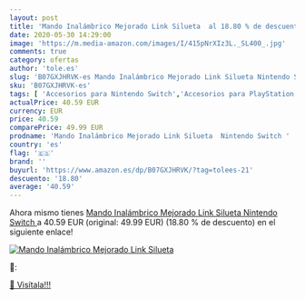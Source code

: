```yaml
---
layout: post
title: 'Mando Inalámbrico Mejorado Link Silueta  al 18.80 % de descuento'
date: 2020-05-30 14:29:00
image: 'https://m.media-amazon.com/images/I/415pNrXIz3L._SL400_.jpg'
comments: true
category: ofertas
author: 'tole.es'
slug: 'B07GXJHRVK-es Mando Inalámbrico Mejorado Link Silueta Nintendo Switch'
sku: 'B07GXJHRVK-es'
tags: [ 'Accesorios para Nintendo Switch','Accesorios para PlayStation 3','Accesorios para PlayStation 4','Accesorios para Xbox One','Auriculares gaming con micrófono para PlayStation 4','Auriculares gaming para Nintendo Switch','Auriculares gaming para PlayStation 3','Auriculares gaming para Xbox One','Hardware y juegos para Nintendo Switch','Hardware y juegos para PlayStation 3','Hardware y juegos para PlayStation 4','Hardware y juegos para Xbox One','Juegos para Nintendo Switch','Sistemas precursores y micro consolas','Videojuegos', ]
actualPrice: 40.59 EUR
currency: EUR
price: 40.59
comparePrice: 49.99 EUR
prodname: 'Mando Inalámbrico Mejorado Link Silueta  Nintendo Switch '
country: 'es'
flag: '🇪🇸'
brand: ''
buyurl: 'https://www.amazon.es/dp/B07GXJHRVK/?tag=tolees-21'
descuento: '18.80'
average: '40.59'
---
```


Ahora mismo tienes [Mando Inalámbrico Mejorado Link Silueta  Nintendo Switch ](https://www.amazon.es/dp/B07GXJHRVK/?tag=tolees-21) a 40.59 EUR (original: 49.99 EUR) (18.80 %  de descuento) en el siguiente enlace!

[![Mando Inalámbrico Mejorado Link Silueta ](https://m.media-amazon.com/images/I/415pNrXIz3L._SL400_.jpg)](https://www.amazon.es/dp/B07GXJHRVK/?tag=tolees-21)

🔎:


[🛒 Visítala!!!](https://www.amazon.es/dp/B07GXJHRVK/?tag=tolees-21)

